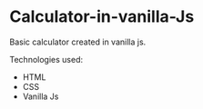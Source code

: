 # Calculator-in-vanilla-Js
Basic calculator created in vanilla js.

Technologies used: 
* HTML
* CSS
* Vanilla Js
